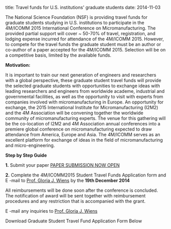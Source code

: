 title: Travel funds for U.S. institutions' graduate students 
date: 2014-11-03  

The National Science Foundation (NSF) is providing travel funds for graduate students studying in U.S. institutions to participate in the 4M/ICOMM 2015 International Conference on Micromanufacturing. The provided partial support will cover ~ 50-70% of travel, registration, and lodging expense incurred for attendance of the 4M/ICOMM 2015. However, to compete for the travel funds the graduate student must be an author or co-author of a paper accepted for the 4M/ICOMM 2015. Selection will be on a competitive basis, limited by the available funds. 

 


**Motivation:**

It is important to train our next generation of engineers and researchers with a global perspective, these graduate student travel funds will provide the selected graduate students with opportunities to exchange ideas with leading researchers and engineers from worldwide academe, industrial and governmental facilities, as well as the opportunity to visit with experts from companies involved with micromanufacturing in Europe. An opportunity for exchange, the 2015 International Institute for Micromanufacturing (I2M2) and the 4M Association will be convening together the worldwide community of micromanufacturing experts. The venue for this gathering will be the co-location of I2M2 and 4M Association annual conferences into a premiere global conference on micromanufacturing expected to draw attendance from America, Europe and Asia. The 4M/ICOMM serves as an excellent platform for exchange of ideas in the field of micromanufacturing and micro-engineering.
<!--break-->
**Step by Step Guide**


**1.** Submit your paper [PAPER SUBMISSION NOW OPEN](http://conference.4m-association.org)


 

**2.** Complete the 4M/ICOMM2015 Student Travel Funds Application form and  E -mail to <a href=mailto:gwiens@mail.ufl.edu> Prof. Gloria J. Wiens</a>  by the **19th December 2014**



All reimbursements will be done soon after the conference is concluded. The notification of award will be sent together with reimbursement procedures and any restriction that is accompanied with the grant.


 E -mail any inquiries to <a href=mailto:gwiens@mail.ufl.edu> Prof. Gloria J. Wiens</a>
 

 

Download Graduate Student Travel Fund Application Form Below